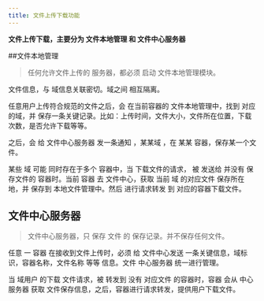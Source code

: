 ```yaml
---
title: 文件上传下载功能
---
```


__文件上传下载，主要分为 文件本地管理 和 文件中心服务器__

##文件本地管理

> 任何允许文件上传的 服务器，都必须 启动 文件本地管理模块。

文件信息，与 域信息关联密切。域之间 相互隔离。

任意用户上传符合规范的文件之后，会 在当前容器的 文件本地管理中，找到 对应的域，并 保存一条关键记录。比如：上传时间，文件大小，文件所在位置，下载次数，是否允许下载等等。



之后，会 给 文件中心服务器 发一条通知 ，某某域 ，在 某某 容器，保存某一个文件。



某些 域 可能 同时存在于多个 容器中，当 下载文件的请求， 被 发送给 并没有 保存文件的 容器时。当前 容器 去 文件中心，获取 当前 域 的对应文件 保存所在地，并 保存到 本地文件管理中。然后 进行请求转发 到 对应的容器下载文件。



## 文件中心服务器

> 文件中心服务器，只 保存 文件 的 保存记录。并不保存任何文件。

任意 一 容器 在接收到文件上传时，必须 给 文件中心发送 一条关键信息，域标识，容器名称，文件名称 等等 信息。文件 中心服务器 统一进行管理。

当 域用户 的下载 文件请求，被 转发到 没有 对应文件 的容器时，容器 会从 中心服务器 获取 文件保存信息，之后，容器进行请求转发，提供用户下载文件。